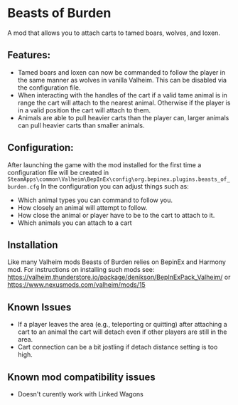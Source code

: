 # Beasts of Burden
A mod that allows you to attach carts to tamed boars, wolves, and loxen. 

## Features:
* Tamed boars and loxen can now be commanded to follow the player in the same manner as wolves in vanilla Valheim. This can be disabled via the configuration file.
* When interacting with the handles of the cart if a valid tame animal is in range the cart will attach to the nearest animal. Otherwise if the player is in a valid position the cart will attach to them.
* Animals are able to pull heavier carts than the player can, larger animals can pull heavier carts than smaller animals.

## Configuration:
After launching the game with the mod installed for the first time a configuration file will be created in `SteamApps\common\Valheim\BepInEx\config\org.bepinex.plugins.beasts_of_burden.cfg`
In the configuration you can adjust things such as:
* Which animal types you can command to follow you.
* How closely an animal will attempt to follow.
* How close the animal or player have to be to the cart to attach to it.
* Which animals you can attach to a cart

## Installation
Like many Valheim mods Beasts of Burden relies on BepinEx and Harmony mod. For instructions on installing such mods see: https://valheim.thunderstore.io/package/denikson/BepInExPack_Valheim/ or https://www.nexusmods.com/valheim/mods/15

## Known Issues
* If a player leaves the area (e.g., teleporting or quitting) after attaching a cart to an animal the cart will detach even if other players are still in the area.
* Cart connection can be a bit jostling if detach distance setting is too high.

## Known mod compatibility issues
* Doesn't curently work with Linked Wagons 